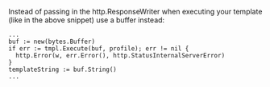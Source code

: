 Instead of passing in the http.ResponseWriter when executing your template (like in the above snippet) use a buffer instead:

    ...
    buf := new(bytes.Buffer)
    if err := tmpl.Execute(buf, profile); err != nil {
      http.Error(w, err.Error(), http.StatusInternalServerError)
    }
    templateString := buf.String()
    ...
